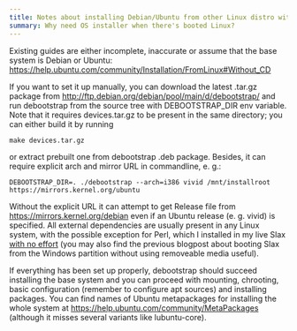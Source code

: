 ```yaml
---
title: Notes about installing Debian/Ubuntu from other Linux distro with debootstrap
summary: Why need OS installer when there's booted Linux?
---
```

Existing guides are either incomplete, inaccurate or assume that the base system is Debian or Ubuntu: https://help.ubuntu.com/community/Installation/FromLinux#Without_CD

If you want to set it up manually, you can download the latest .tar.gz package from http://ftp.debian.org/debian/pool/main/d/debootstrap/ and run debootstrap from the source tree with DEBOOTSTRAP_DIR env variable. Note that it requires devices.tar.gz to be present in the same directory; you can either build it by running

```
make devices.tar.gz
```

or extract prebuilt one from debootstrap .deb package. Besides, it can require explicit arch and mirror URL in commandline, e. g.:

```
DEBOOTSTRAP_DIR=. ./debootstrap --arch=i386 vivid /mnt/installroot https://mirrors.kernel.org/ubuntu
```

Without the explicit URL it can attempt to get Release file from https://mirrors.kernel.org/debian even if an Ubuntu release (e. g. vivid) is specified.
All external dependencies are usually present in any Linux system, with the possible exception for Perl, which I installed in my live Slax [with no effort](https://www.slax.org/hi/modules.php?detail=perl) (you may also find the previous blogpost about booting Slax from the Windows partition without using removeable media useful).

If everything has been set up properly, debootstrap should succeed installing the base system and you can proceed with mounting, chrooting, basic configuration (remember to configure apt sources) and installing packages. You can find names of Ubuntu metapackages for installing the whole system at https://help.ubuntu.com/community/MetaPackages (although it misses several variants like lubuntu-core).
